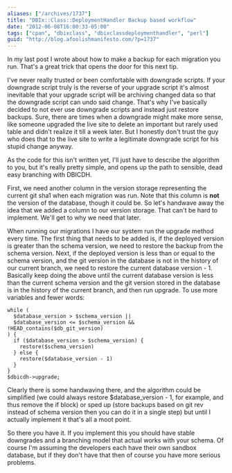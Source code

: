 ```yaml
---
aliases: ["/archives/1737"]
title: "DBIx::Class::DeploymentHandler Backup based workflow"
date: "2012-06-08T16:00:33-05:00"
tags: ["cpan", "dbixclass", "dbixclassdeploymenthandler", "perl"]
guid: "http://blog.afoolishmanifesto.com/?p=1737"
---
```

In my last post I wrote about how to make a backup for each migration you run. That's a great trick that opens the door for this next tip.

I've never really trusted or been comfortable with downgrade scripts. If your downgrade script truly is the reverse of your upgrade script it's almost inevitable that your upgrade script will be archiving changed data so that the downgrade script can undo said change. That's why I've basically decided to not ever use downgrade scripts and instead just restore backups. Sure, there are times when a downgrade might make more sense, like someone upgraded the live site to delete an important but rarely used table and didn't realize it till a week later. But I honestly don't trust the guy who does that to the live site to write a legitimate downgrade script for his stupid change anyway.

As the code for this isn't written yet, I'll just have to describe the algorithm to you, but it's really pretty simple, and opens up the path to sensible, dead easy branching with DBICDH.

First, we need another column in the version storage representing the current git sha1 when each migration was run. Note that this column is **not** the version of the database, though it could be. So let's handwave away the idea that we added a column to our version storage. That can't be hard to implement. We'll get to why we need that later.

When running our migrations I have our system run the upgrade method every time. The first thing that needs to be added is, if the deployed version is greater than the schema version, we need to restore the backup from the schema version. Next, if the deployed version is less than or equal to the schema version, and the git version in the database is not in the history of our current branch, we need to restore the current database version - 1. Basically keep doing the above until the current database version is less than the current schema version and the git version stored in the database is in the history of the current branch, and then run upgrade. To use more variables and fewer words:

    while (
      $database_version > $schema_version ||
      $database_version <= $schema_version && !HEAD_contains($db_git_version)
    ) {
      if ($database_version > $schema_version) {
        restore($schema_version)
      } else {
        restore($database_version - 1)
      }
    }
    $dbicdh->upgrade;

Clearly there is some handwaving there, and the algorithm could be simplified (we could always restore $database\_version - 1, for example, and thus remove the if block) or sped up (store backups based on git rev instead of schema version then you can do it in a single step) but until I actually implement it that's all a moot point.

So there you have it. If you implement this you should have stable downgrades and a branching model that actual works with your schema. Of course I'm assuming the developers each have their own sandbox database, but if they don't have that then of course you have more serious problems.
